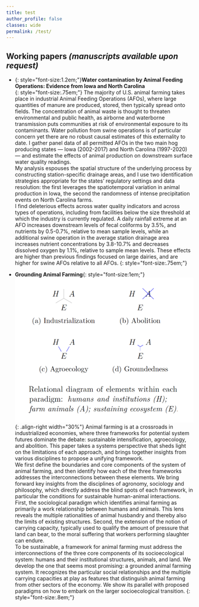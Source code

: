 ```yaml
---
title: test
author_profile: false
classes: wide
permalink: /test/
---
```



## Working papers *(manuscripts available upon request)*

  - {: style="font-size:1.2em;"}**Water contamination by Animal Feeding Operations: Evidence from Iowa
and North Carolina**   
{: style="font-size:.75em;"} The majority of U.S. animal farming takes place in industrial Animal Feeding Operations (AFOs), where large quantities of manure are produced, stored, then typically spread onto fields. The concentration of animal waste is thought to threaten environmental and public health, as airborne and waterborne transmission puts communities at risk of environmental exposure to its contaminants. Water pollution from swine operations is of particular concern yet there are no robust causal estimates of this externality to date. I gather panel data of all permitted AFOs in the two main hog producing states — Iowa (2002-2017) and North Carolina (1997-2020) — and estimate the effects of animal production on downstream surface water quality readings.  
My analysis espouses the spatial structure of the underlying process by constructing station-specific drainage areas, and I use two identification strategies appropriate for the states’ regulatory settings and data resolution: the first leverages the spatiotemporal variation in animal production in Iowa, the second the randomness of intense precipitation events on North Carolina farms.  
I find deleterious effects across water quality indicators and across types of operations, including from facilities below the size threshold at which the industry is currently regulated. A daily rainfall extreme at an AFO increases downstream levels of fecal coliforms by 3.5%, and nutrients by 0.5-0.7%, relative to mean sample levels, while an additional swine operation in the average station drainage area increases nutrient concentrations by 3.8-10.7% and decreases dissolved oxygen by 1.1%, relative to sample mean levels. These effects are higher than previous findings focused on large dairies, and are higher for swine AFOs relative to all AFOs.
{: style="font-size:.75em;"}


  - **Grounding Animal Farming**{: style="font-size:1em;"}  
![image-right](/assets/images/fig_papers/fig_groundingAF.png){: .align-right width="30%"}
Animal farming is at a crossroads in industrialized economies, where three frameworks for potential system futures dominate the debate: sustainable intensification, agroecology, and abolition. This paper takes a systems perspective that sheds light on the limitations of each approach, and brings together insights from various disciplines to propose a unifying framework.  
We first define the boundaries and core components of the system of animal farming, and then identify how each of the three frameworks addresses the interconnections between these elements.
We bring forward key insights from the disciplines of agronomy, sociology and philosophy, which directly address the blind spots of each framework, in particular the conditions for sustainable human-animal interactions. First, the sociological paradigm which identifies animal farming as primarily a work relationship between humans and animals. This lens reveals the multiple rationalities of animal husbandry and thereby also the limits of existing structures. Second, the extension of the notion of carrying capacity, typically used to qualify the amount of pressure that land can bear, to the moral suffering that workers performing slaughter can endure.  
To be sustainable, a framework for animal farming must address the interconnections of the three core components of its socioecological system:  humans and their institutional structures, animals, and land. We develop the one that seems most promising: a grounded animal farming system. It recognizes the particular social relationships and the multiple carrying capacities at play as features that distinguish animal farming from other sectors of the economy. We show its parallel with proposed paradigms on how to embark on the larger socioecological transition.
{: style="font-size:.8em;"}


